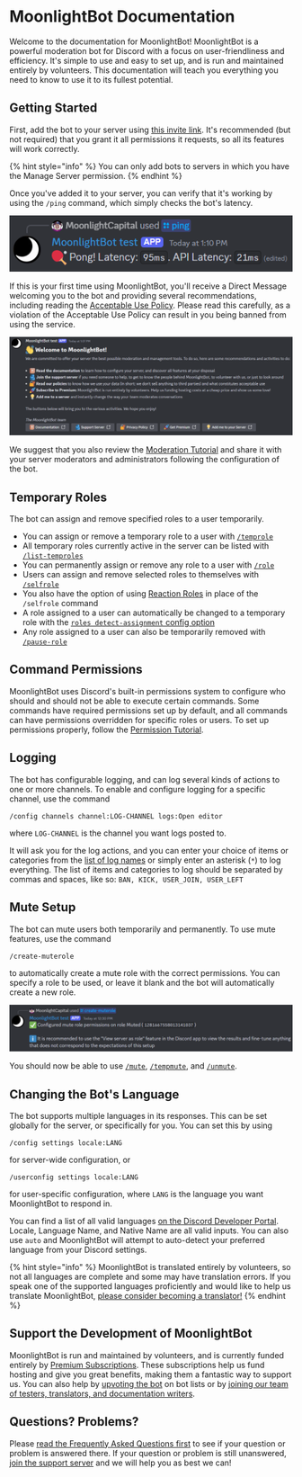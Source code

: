 # MoonlightBot Documentation

Welcome to the documentation for MoonlightBot! MoonlightBot is a powerful moderation bot for Discord with a focus on user-friendliness and efficiency. It's simple to use and easy to set up, and is run and maintained entirely by volunteers. This documentation will teach you everything you need to know to use it to its fullest potential.

## Getting Started

First, add the bot to your server using [this invite link](https://discord.com/api/oauth2/authorize?client\_id=314110696071888896\&permissions=1512298638534\&scope=applications.commands%20bot). It's recommended (but not required) that you grant it all permissions it requests, so all its features will work correctly.

{% hint style="info" %}
You can only add bots to servers in which you have the Manage Server permission.
{% endhint %}

Once you've added it to your server, you can verify that it's working by using the `/ping` command, which simply checks the bot's latency.

![Result of /ping command](.gitbook/assets/MainPagePing.png)

If this is your first time using MoonlightBot, you'll receive a Direct Message welcoming you to the bot and providing several recommendations, including reading the [Acceptable Use Policy](policies/acceptable-use-policy.md). Please read this carefully, as a violation of the Acceptable Use Policy can result in you being banned from using the service.

![Welcome message](.gitbook/assets/MainPageWelcome.png)

We suggest that you also review the [Moderation Tutorial](get-started/moderation-tutorial.md) and share it with your server moderators and administrators following the configuration of the bot.

## Temporary Roles

The bot can assign and remove specified roles to a user temporarily.

* You can assign or remove a temporary role to a user with [`/temprole`](role-management-commands/temprole.md)
* All temporary roles currently active in the server can be listed with [`/list-temproles`](role-management-commands/list-temproles.md)
* You can permanently assign or remove any role to a user with [`/role`](role-management-commands/role.md)
* Users can assign and remove selected roles to themselves with [`/selfrole`](role-management-commands/selfrole.md)
* You also have the option of using [Reaction Roles](get-started/setting-up-reaction-roles.md) in place of the `/selfrole` command
* A role assigned to a user can automatically be changed to a temporary role with the [`roles detect-assignment` config option](management-commands/config.md#roles-detect-assignment)
* Any role assigned to a user can also be temporarily removed with [`/pause-role`](role-management-commands/pause-role.md)

## Command Permissions

MoonlightBot uses Discord's built-in permissions system to configure who should and should not be able to execute certain commands. Some commands have required permissions set up by default, and all commands can have permissions overridden for specific roles or users. To set up permissions properly, follow the [Permission Tutorial](get-started/permission-tutorial.md).

## Logging

The bot has configurable logging, and can log several kinds of actions to one or more channels. To enable and configure logging for a specific channel, use the command

```
/config channels channel:LOG-CHANNEL logs:Open editor
```

where `LOG-CHANNEL` is the channel you want logs posted to.

It will ask you for the log actions, and you can enter your choice of items or categories from the [list of log names](advanced/list-of-log-names.md) or simply enter an asterisk (`*`) to log everything. The list of items and categories to log should be separated by commas and spaces, like so: `BAN, KICK, USER_JOIN, USER_LEFT`

## Mute Setup

The bot can mute users both temporarily and permanently. To use mute features, use the command

```
/create-muterole
```

to automatically create a mute role with the correct permissions. You can specify a role to be used, or leave it blank and the bot will automatically create a new role.

![Result of /create-muterole command](.gitbook/assets/MainPageMuterole.png)

You should now be able to use [`/mute`](moderation-commands/mute.md), [`/tempmute`](moderation-commands/tempmute.md), and [`/unmute`](moderation-commands/unmute.md).

## Changing the Bot's Language

The bot supports multiple languages in its responses. This can be set globally for the server, or specifically for you. You can set this by using

```
/config settings locale:LANG
```

for server-wide configuration, or

```
/userconfig settings locale:LANG
```

for user-specific configuration, where `LANG` is the language you want MoonlightBot to respond in.

You can find a list of all valid languages [on the Discord Developer Portal](https://discord.com/developers/docs/reference#locales). Locale, Language Name, and Native Name are all valid inputs. You can also use `auto` and MoonlightBot will attempt to auto-detect your preferred language from your Discord settings.

{% hint style="info" %}
MoonlightBot is translated entirely by volunteers, so not all languages are complete and some may have translation errors. If you speak one of the supported languages proficiently and would like to help us translate MoonlightBot, [please consider becoming a translator!](support-our-work/volunteering.md#translator)
{% endhint %}

## Support the Development of MoonlightBot

MoonlightBot is run and maintained by volunteers, and is currently funded entirely by [Premium Subscriptions](support-our-work/premium.md). These subscriptions help us fund hosting and give you great benefits, making them a fantastic way to support us. You can also help by [upvoting the bot](support-our-work/upvote-moonlightbot.md) on bot lists or by [joining our team of testers, translators, and documentation writers](support-our-work/volunteering.md).

## Questions? Problems?

Please [read the Frequently Asked Questions first](get-started/faqs.md) to see if your question or problem is answered there. If your question or problem is still unanswered, [join the support server](https://discord.gg/hNQWVVC) and we will help you as best we can!
